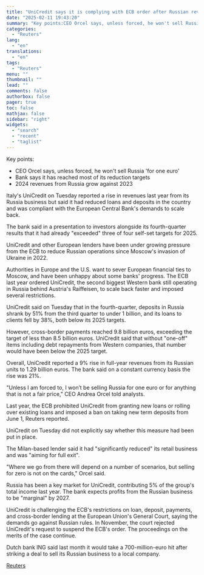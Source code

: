 ```yaml
---
title: "UniCredit says it is complying with ECB order after Russian revenue rise"
date: "2025-02-11 19:43:20"
summary: "Key points:CEO Orcel says, unless forced, he won't sell Russia 'for one euro'Bank says it has reached most of its reduction targets2024 revenues from Russia grow against 2023 Italy's UniCredit on Tuesday reported a rise in revenues last year from its Russia business but said it had reduced loans and..."
categories:
  - "Reuters"
lang:
  - "en"
translations:
  - "en"
tags:
  - "Reuters"
menu: ""
thumbnail: ""
lead: ""
comments: false
authorbox: false
pager: true
toc: false
mathjax: false
sidebar: "right"
widgets:
  - "search"
  - "recent"
  - "taglist"
---
```


Key points:

* CEO Orcel says, unless forced, he won't sell Russia 'for one euro'
* Bank says it has reached most of its reduction targets
* 2024 revenues from Russia grow against 2023

Italy's UniCredit on Tuesday reported a rise in revenues last year from its Russia business but said it had reduced loans and deposits in the country and was compliant with the European Central Bank's demands to scale back.

The bank said in a presentation to investors alongside its fourth-quarter results that it had already "exceeded" three of four self-set targets for 2025.

UniCredit and other European lenders have been under growing pressure from the ECB to reduce Russian operations since Moscow's invasion of Ukraine in 2022.

Authorities in Europe and the U.S. want to sever European financial ties to Moscow, and have been unhappy about some banks' progress. The ECB last year ordered UniCredit, the second biggest Western bank still operating in Russia behind Austria's Raiffeisen, to scale back faster and imposed several restrictions.

UniCredit said on Tuesday that in the fourth-quarter, deposits in Russia shrank by 51% from the third quarter to under 1 billion, and its loans to clients fell by 38%, both below its 2025 targets.

However, cross-border payments reached 9.8 billion euros, exceeding the target of less than 8.5 billion euros. UniCredit said that without "one-off" items including debt repayments from Western companies, that number would have been below the 2025 target.

Overall, UniCredit reported a 9% rise in full-year revenues from its Russian units to 1.29 billion euros. The bank said on a constant currency basis the rise was 21%.

"Unless I am forced to, I won’t be selling Russia for one euro or for anything that is not a fair price," CEO Andrea Orcel told analysts.

Last year, the ECB prohibited UniCredit from granting new loans or rolling over existing loans and imposed a ban on taking new term deposits from June 1, Reuters reported.

UniCredit on Tuesday did not explicitly say whether this measure had been put in place.

The Milan-based lender said it had "significantly reduced" its retail business and was "aiming for full exit".

"Where we go from there will depend on a number of scenarios, but selling for zero is not on the cards," Orcel said.

Russia has been a key market for UniCredit, contributing 5% of the group's total income last year. The bank expects profits from the Russian business to be "marginal" by 2027.

UniCredit is challenging the ECB's restrictions on loan, deposit, payments, and cross-border lending at the European Union's General Court, saying the demands go against Russian rules. In November, the court rejected UniCredit's request to suspend the ECB's order. The proceedings on the merits of the case continue.

Dutch bank ING said last month it would take a 700-million-euro hit after striking a deal to sell its Russian business to a local company.

[Reuters](https://www.tradingview.com/news/reuters.com,2025:newsml_L8N3P11ZX:0-unicredit-says-it-is-complying-with-ecb-order-after-russian-revenue-rise/)
